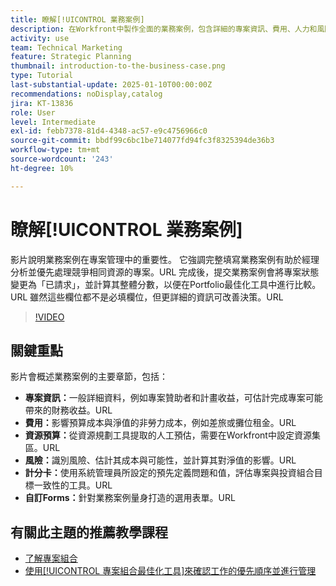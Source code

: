 ```yaml
---
title: 瞭解[!UICONTROL 業務案例]
description: 在Workfront中製作全面的業務案例，包含詳細的專案資訊、費用、人力和風險分析、計分卡以及自訂表單，用於知情的投資組合管理，藉以排定專案的優先順序。
activity: use
team: Technical Marketing
feature: Strategic Planning
thumbnail: introduction-to-the-business-case.png
type: Tutorial
last-substantial-update: 2025-01-10T00:00:00Z
recommendations: noDisplay,catalog
jira: KT-13836
role: User
level: Intermediate
exl-id: febb7378-81d4-4348-ac57-e9c4756966c0
source-git-commit: bbdf99c6bc1be714077fd94fc3f8325394de36b3
workflow-type: tm+mt
source-wordcount: '243'
ht-degree: 10%

---
```


# 瞭解[!UICONTROL 業務案例]

影片說明業務案例在專案管理中的重要性。 它強調完整填寫業務案例有助於經理分析並優先處理競爭相同資源的專案。&#x200B;URL 完成後，提交業務案例會將專案狀態變更為「已請求」，並計算其整體分數，以便在Portfolio最佳化工具中進行比較。&#x200B;URL 雖然這些欄位都不是必填欄位，但更詳細的資訊可改善決策。&#x200B;URL

>[!VIDEO](https://video.tv.adobe.com/v/3442843/?quality=12&learn=on&enablevpops=1)

## 關鍵重點

影片會概述業務案例的主要章節，包括：

* **專案資訊：**&#x200B;一般詳細資料，例如專案贊助者和計畫收益，可估計完成專案可能帶來的財務收益。&#x200B;URL
* **費用：**&#x200B;影響預算成本與淨值的非勞力成本，例如差旅或攤位租金。&#x200B;URL
* **資源預算：**&#x200B;從資源規劃工具提取的人工預估，需要在Workfront中設定資源集區。&#x200B;URL
* **風險：**&#x200B;識別風險、估計其成本與可能性，並計算其對淨值的影響。&#x200B;URL
* **計分卡：**&#x200B;使用系統管理員所設定的預先定義問題和值，評估專案與投資組合目標一致性的工具。&#x200B;URL
* **自訂Forms：**&#x200B;針對業務案例量身打造的選用表單。&#x200B;URL


## 有關此主題的推薦教學課程

* [了解專案組合](/help/portfolios-and-programs/overview-of-adobe-workfront-portfolios.md)
* [使用[!UICONTROL 專案組合最佳化工具]來確認工作的優先順序並進行管理](/help/portfolios-and-programs/prioritize-and-manage-work-with-portfolios.md)
